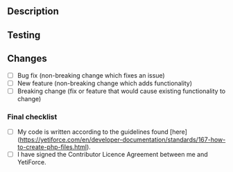 <!--- If your pull request includes a script, please submit it [here] (https://github.com/YetiForceCompany/YetiForceScripts) -->

## Description
<!--- Provide a detailed description of what changes are included in your pull request -->

## Testing
<!--- Please describe in detail how to test your changes. -->

## Changes
<!--- What kind of changes are included in your pull request? Put an `x` in all the boxes that apply: -->
- [ ] Bug fix (non-breaking change which fixes an issue)
- [ ] New feature (non-breaking change which adds functionality)
- [ ] Breaking change (fix or feature that would cause existing functionality to change)

### Final checklist
<!--- Go over all the following points and check all the boxes that apply. --->
<!--- We require everyone who wants to contribute to our project to sign the Contributor License Agreement. If you haven’t, please send us an email to cla@yetiforce.com and we will send you the form. --->
- [ ] My code is written according to the guidelines found [here] (https://yetiforce.com/en/developer-documentation/standards/167-how-to-create-php-files.html).
- [ ] I have signed the Contributor Licence Agreement between me and YetiForce.

<!--- Your pull request will be tested via Travis CI to automatically indicate that your changes do not prevent compilation. --->

<!--- If it reports back that there are problems, you can log into the Travis system and check the log report for your pull request to see what the problem was. --->

<!--- Please check on your pull request from time to time, in case we have questions or need some extra information. --->
